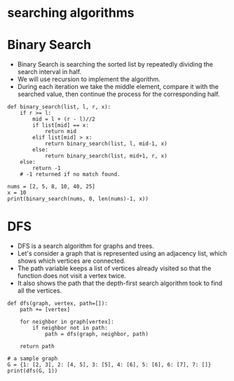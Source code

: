 # searching algorithms
# Binary Search
* Binary Search is searching the sorted list by repeatedly dividing the search interval in half.
* We will use recursion to implement the algorithm.
* During each iteration we take the middle element, compare it with the searched value, then continue the process for the corresponding half.

```python3
def binary_search(list, l, r, x):
    if r >= l: 
        mid = l + (r - l)//2
        if list[mid] == x:
            return mid
        elif list[mid] > x:
            return binary_search(list, l, mid-1, x)
        else:
            return binary_search(list, mid+1, r, x)
    else:
        return -1
    # -1 returned if no match found.
        
nums = [2, 5, 8, 10, 40, 25]
x = 10
print(binary_search(nums, 0, len(nums)-1, x))
```
# DFS
* DFS is a search algorithm for graphs and trees.
* Let's consider a graph that is represented using an adjacency list, which shows which vertices are connected.
* The path variable keeps a list of vertices already visited so that the function does not visit a vertex twice.
* It also shows the path that the depth-first search algorithm took to find all the vertices.

```python3
def dfs(graph, vertex, path=[]):
    path += [vertex]

    for neighbor in graph[vertex]:
        if neighbor not in path:
            path = dfs(graph, neighbor, path)

    return path

# a sample graph
G = {1: [2, 3], 2: [4, 5], 3: [5], 4: [6], 5: [6], 6: [7], 7: []}
print(dfs(G, 1))
```
